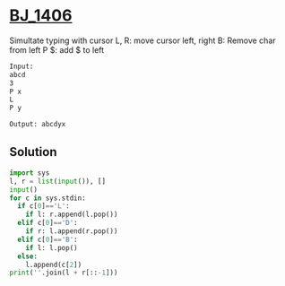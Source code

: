 # [BJ_1406](https://acmicpc.net/problem/1406)

Simultate typing with cursor
L, R: move cursor left, right
B: Remove char from left
P $: add $ to left

```txt
Input:
abcd
3
P x
L
P y

Output: abcdyx
```

## Solution

```py
import sys
l, r = list(input()), []
input()
for c in sys.stdin:
  if c[0]=='L':
    if l: r.append(l.pop())
  elif c[0]=='D':
    if r: l.append(r.pop())
  elif c[0]=='B':
    if l: l.pop()
  else:
    l.append(c[2])
print(''.join(l + r[::-1]))
```

